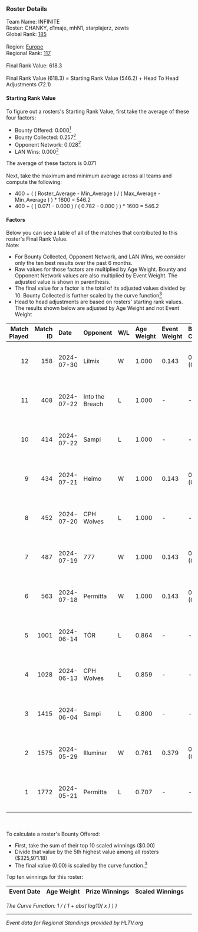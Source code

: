 ### Roster Details<br />
Team Name: INFINITE<br />
Roster: CHANKY, d1maje, mhN1, starplajerz, zewts<br />
Global Rank: [185](../standings_global.md)<br />
<br />
Region: [Europe]( ../standings_europe.md)<br />
Regional Rank: [117]( ../standings_europe.md)<br />
<br />
Final Rank Value:  618.3<br />
<br />
Final Rank Value (618.3) = Starting Rank Value (546.2) + Head To Head Adjustments (72.1)<br />

#### Starting Rank Value<br />
To figure out a rosters's Starting Rank Value, first take the average of these four factors:<br />
- Bounty Offered: 0.000[<sup>1</sup>](#table2)
- Bounty Collected: 0.257[<sup>2</sup>](#table1)
- Opponent Network: 0.028[<sup>2</sup>](#table1)
- LAN Wins: 0.000[<sup>2</sup>](#table1)

The average of these factors is 0.071<br />
<br />
Next, take the maximum and minimum average across all teams and compute the following:<br />
- 400 + ( ( Roster_Average - Min_Average ) / ( Max_Average - Min_Average ) ) * 1600 = 546.2
- 400 + ( ( 0.071 - 0.000 ) / ( 0.782 - 0.000 ) ) * 1600 = 546.2


#### Factors<br />
Below you can see a table of all of the matches that contributed to this roster's Final Rank Value.<br />
Note:<br />

- For Bounty Collected, Opponent Network, and LAN Wins, we consider only the ten best results over the past 6 months.
- Raw values for those factors are multiplied by Age Weight. Bounty and Opponent Network values are also multiplied by Event Weight. The adjusted value is shown in parenthesis.
- The final value for a factor is the total of its adjusted values divided by 10. Bounty Collected is further scaled by the curve function[<sup>3</sup>](#curveFunction)
- Head to head adjustments are based on rosters' starting rank values. The results shown below are adjusted by Age Weight and not Event Weight
<span id="table1"></span><br />


| Match Played | Match ID | Date       | Opponent        | W/L | Age Weight | Event Weight | Bounty Collected | Opponent Network | LAN Wins  | H2H Adj. | Roster                                   |
| -: | -: | :- | :- | :- | :- | :- | :- | :- | :- | -: | :- |
|           12 |      158 | 2024-07-30 | Lilmix          | W   | 1.000      | 0.143        | 0.023 (0.003)    | 0.101 (0.014)    | 0 (0.000) |    25.27 | CHANKY, d1maje, mhN1, starplajerz, zewts |
|           11 |      408 | 2024-07-22 | Into the Breach | L   | 1.000      | -            | -                | -                | -         |   -11.74 | CHANKY, d1maje, mhN1, starplajerz, zewts |
|           10 |      414 | 2024-07-22 | Sampi           | L   | 1.000      | -            | -                | -                | -         |    -5.38 | CHANKY, d1maje, mhN1, starplajerz, zewts |
|            9 |      434 | 2024-07-21 | Heimo           | W   | 1.000      | 0.143        | 0.006 (0.001)    | 0.089 (0.013)    | 0 (0.000) |    17.94 | CHANKY, d1maje, mhN1, starplajerz, zewts |
|            8 |      452 | 2024-07-20 | CPH Wolves      | L   | 1.000      | -            | -                | -                | -         |    -6.22 | CHANKY, d1maje, mhN1, starplajerz, zewts |
|            7 |      487 | 2024-07-19 | 777             | W   | 1.000      | 0.143        | 0.014 (0.002)    | 0.184 (0.026)    | 0 (0.000) |    19.91 | CHANKY, d1maje, mhN1, starplajerz, zewts |
|            6 |      563 | 2024-07-18 | Permitta        | W   | 1.000      | 0.143        | 0.024 (0.003)    | 0.887 (0.127)    | 0 (0.000) |    27.42 | CHANKY, d1maje, mhN1, starplajerz, zewts |
|            5 |     1001 | 2024-06-14 | TÓR             | L   | 0.864      | -            | -                | -                | -         |    -3.41 | CHANKY, d1maje, mhN1, starplajerz, zewts |
|            4 |     1028 | 2024-06-13 | CPH Wolves      | L   | 0.859      | -            | -                | -                | -         |    -5.69 | CHANKY, d1maje, mhN1, starplajerz, zewts |
|            3 |     1415 | 2024-06-04 | Sampi           | L   | 0.800      | -            | -                | -                | -         |    -3.05 | d1maje, mhN1, starplajerz, waZz, zewts   |
|            2 |     1575 | 2024-05-29 | Illuminar       | W   | 0.761      | 0.379        | 0.012 (0.004)    | 0.363 (0.105)    | 0 (0.000) |    20.01 | d1maje, mhN1, starplajerz, waZz, zewts   |
|            1 |     1772 | 2024-05-21 | Permitta        | L   | 0.707      | -            | -                | -                | -         |    -2.94 | d1maje, mhN1, starplajerz, waZz, zewts   |

<br />
<span id="table2"></span><br />
To calculate a roster's Bounty Offered:<br />

- First, take the sum of their top 10 scaled winnings ($0.00)
- Divide that value by the 5th highest value among all rosters ($325,971.18)
- The final value (0.00) is scaled by the curve function.[<sup>3</sup>](#curveFunction)

Top ten winnings for this roster:<br />

| Event Date | Age Weight | Prize Winnings | Scaled Winnings |
| :- | -: | :- | :- |


<span id="curveFunction"></span>_The Curve Function: 1 / ( 1 + abs( log10( x ) ) )_<br />

---
_Event data for Regional Standings provided by HLTV.org_<br />

